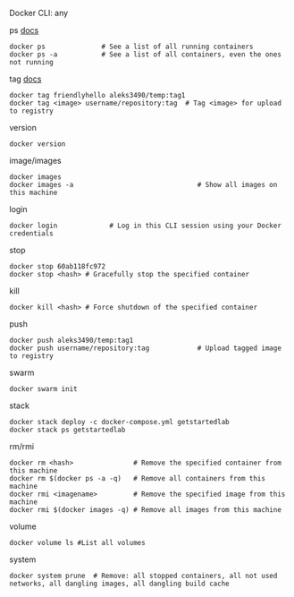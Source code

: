 Docker CLI: any

ps [docs](https://docs.docker.com/engine/reference/commandline/ps/)
```
docker ps              # See a list of all running containers
docker ps -a           # See a list of all containers, even the ones not running
```
tag [docs](https://docs.docker.com/engine/reference/commandline/tag/)
```
docker tag friendlyhello aleks3490/temp:tag1
docker tag <image> username/repository:tag  # Tag <image> for upload to registry
```
version
```
docker version
```
image/images
```
docker images
docker images -a                               # Show all images on this machine
```
login
```
docker login             # Log in this CLI session using your Docker credentials
```
stop
```
docker stop 60ab118fc972
docker stop <hash> # Gracefully stop the specified container
```
kill
```
docker kill <hash> # Force shutdown of the specified container
```
push
```
docker push aleks3490/temp:tag1
docker push username/repository:tag            # Upload tagged image to registry
```
swarm
```
docker swarm init
```
stack
```
docker stack deploy -c docker-compose.yml getstartedlab
docker stack ps getstartedlab
```
rm/rmi
```
docker rm <hash>               # Remove the specified container from this machine
docker rm $(docker ps -a -q)   # Remove all containers from this machine
docker rmi <imagename>         # Remove the specified image from this machine
docker rmi $(docker images -q) # Remove all images from this machine
```
volume
```
docker volume ls #List all volumes
```

system

```
docker system prune  # Remove: all stopped containers, all not used networks, all dangling images, all dangling build cache
```
